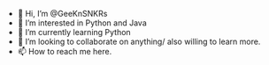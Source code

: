 - 👋 Hi, I’m @GeeKnSNKRs
- 👀 I’m interested in Python and Java
- 🌱 I’m currently learning Python
- 💞️ I’m looking to collaborate on anything/ also willing to learn more.
- 📫 How to reach me here.

<!---
GeeKnSNKRs/GeeKnSNKRs is a ✨ special ✨ repository because its `README.md` (this file) appears on your GitHub profile.
You can click the Preview link to take a look at your changes.
--->
